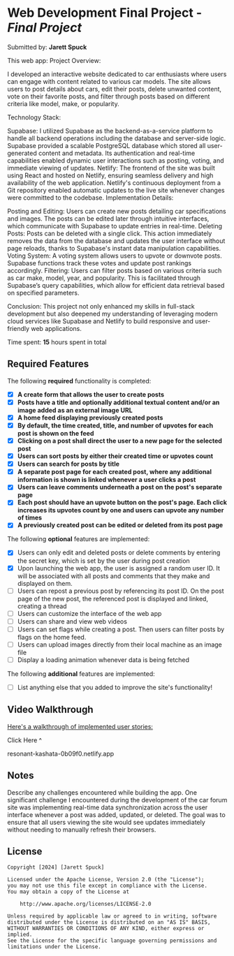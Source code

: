 # Web Development Final Project - *Final Project*

Submitted by: **Jarett Spuck**

This web app: Project Overview:

I developed an interactive website dedicated to car enthusiasts where users can engage with content related to various car models. The site allows users to post details about cars, edit their posts, delete unwanted content, vote on their favorite posts, and filter through posts based on different criteria like model, make, or popularity.

Technology Stack:

Supabase: I utilized Supabase as the backend-as-a-service platform to handle all backend operations including the database and server-side logic. Supabase provided a scalable PostgreSQL database which stored all user-generated content and metadata. Its authentication and real-time capabilities enabled dynamic user interactions such as posting, voting, and immediate viewing of updates.
Netlify: The frontend of the site was built using React and hosted on Netlify, ensuring seamless delivery and high availability of the web application. Netlify's continuous deployment from a Git repository enabled automatic updates to the live site whenever changes were committed to the codebase.
Implementation Details:

Posting and Editing: Users can create new posts detailing car specifications and images. The posts can be edited later through intuitive interfaces, which communicate with Supabase to update entries in real-time.
Deleting Posts: Posts can be deleted with a single click. This action immediately removes the data from the database and updates the user interface without page reloads, thanks to Supabase's instant data manipulation capabilities.
Voting System: A voting system allows users to upvote or downvote posts. Supabase functions track these votes and update post rankings accordingly.
Filtering: Users can filter posts based on various criteria such as car make, model, year, and popularity. This is facilitated through Supabase’s query capabilities, which allow for efficient data retrieval based on specified parameters.

Conclusion: This project not only enhanced my skills in full-stack development but also deepened my understanding of leveraging modern cloud services like Supabase and Netlify to build responsive and user-friendly web applications.

Time spent: **15** hours spent in total

## Required Features

The following **required** functionality is completed:

- [x] **A create form that allows the user to create posts**
- [x] **Posts have a title and optionally additional textual content and/or an image added as an external image URL**
- [x] **A home feed displaying previously created posts**
- [x] **By default, the time created, title, and number of upvotes for each post is shown on the feed**
- [x] **Clicking on a post shall direct the user to a new page for the selected post**
- [x] **Users can sort posts by either their created time or upvotes count**
- [x] **Users can search for posts by title**
- [x] **A separate post page for each created post, where any additional information is shown is linked whenever a user clicks a post**
- [x] **Users can leave comments underneath a post on the post's separate page**
- [x] **Each post should have an upvote button on the post's page. Each click increases its upvotes count by one and users can upvote any number of times**
- [x] **A previously created post can be edited or deleted from its post page**

The following **optional** features are implemented:

- [x] Users can only edit and deleted posts or delete comments by entering the secret key, which is set by the user during post creation
- [x] Upon launching the web app, the user is assigned a random user ID. It will be associated with all posts and comments that they make and displayed on them.
- [ ] Users can repost a previous post by referencing its post ID. On the post page of the new post, the referenced post is displayed and linked, creating a thread
- [ ] Users can customize the interface of the web app
- [ ] Users can share and view web videos
- [ ] Users can set flags while creating a post. Then users can filter posts by flags on the home feed.
- [ ] Users can upload images directly from their local machine as an image file
- [ ] Display a loading animation whenever data is being fetched

The following **additional** features are implemented:

* [ ] List anything else that you added to improve the site's functionality!

## Video Walkthrough

[Here's a walkthrough of implemented user stories:](https://drive.google.com/file/d/1MF3jkvdF-bAEFGWsMYTgdMRoFgPXpMW9/view?usp=sharing)

Click Here ^





resonant-kashata-0b09f0.netlify.app

## Notes

Describe any challenges encountered while building the app.
One significant challenge I encountered during the development of the car forum site was implementing real-time data synchronization across the user interface whenever a post was added, updated, or deleted. The goal was to ensure that all users viewing the site would see updates immediately without needing to manually refresh their browsers.

## License

    Copyright [2024] [Jarett Spuck]

    Licensed under the Apache License, Version 2.0 (the "License");
    you may not use this file except in compliance with the License.
    You may obtain a copy of the License at

        http://www.apache.org/licenses/LICENSE-2.0

    Unless required by applicable law or agreed to in writing, software
    distributed under the License is distributed on an "AS IS" BASIS,
    WITHOUT WARRANTIES OR CONDITIONS OF ANY KIND, either express or implied.
    See the License for the specific language governing permissions and
    limitations under the License.
